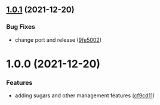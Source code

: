 ## [1.0.1](https://github.com/LucasCarioca/ibru-api/compare/v1.0.0...v1.0.1) (2021-12-20)


### Bug Fixes

* change port and release ([9fe5002](https://github.com/LucasCarioca/ibru-api/commit/9fe5002b50f1b600fbe657ef53b86ef67f5964ad))

# 1.0.0 (2021-12-20)


### Features

* adding sugars and other management features ([cf9cd11](https://github.com/LucasCarioca/ibru-api/commit/cf9cd11d447bbb4a2a7d85c8114d0b107c92ca80))
